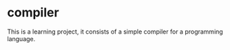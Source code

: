 # compiler
This is a learning project, it consists of a simple compiler for a programming language.
